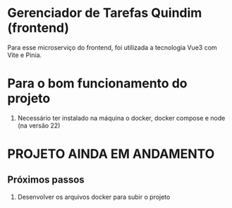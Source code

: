 # Gerenciador de Tarefas Quindim (frontend)
Para esse microserviço do frontend, foi utilizada a tecnologia Vue3 com Vite e Pinia.

# Para o bom funcionamento do projeto
1. Necessário ter instalado na máquina o docker, docker compose e node (na versão 22)

# PROJETO AINDA EM ANDAMENTO
## Próximos passos
1. Desenvolver os arquivos docker para subir o projeto
